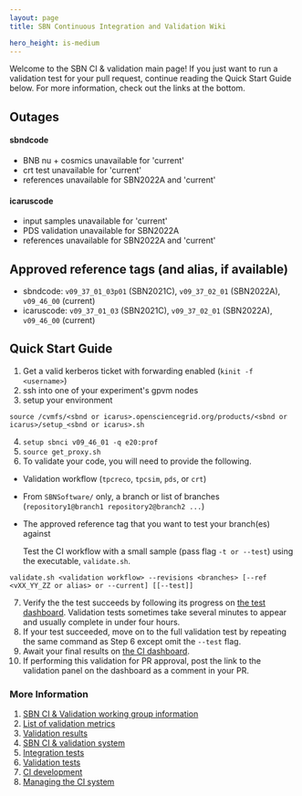 ```yaml
---
layout: page
title: SBN Continuous Integration and Validation Wiki

hero_height: is-medium
---
```


Welcome to the SBN CI & validation main page! If you just want to run a validation test for your pull request, continue reading the Quick Start Guide below. For more information, check out the links at the bottom. 

## Outages
#### sbndcode
- BNB nu + cosmics unavailable for 'current'
- crt test unavailable for 'current'
- references unavailable for SBN2022A and 'current'

#### icaruscode
- input samples unavailable for 'current'
- PDS validation unavailable for SBN2022A
- references unavailable for SBN2022A and 'current'

## Approved reference tags (and alias, if available)
- sbndcode:    `v09_37_01_03p01` (SBN2021C), `v09_37_02_01` (SBN2022A), `v09_46_00` (current)
- icaruscode:  `v09_37_01_03` (SBN2021C), `v09_37_02_01` (SBN2022A), `v09_46_00` (current)

## Quick Start Guide
1. Get a valid kerberos ticket with forwarding enabled (`kinit -f <username>`)
2. ssh into one of your experiment's gpvm nodes
3. setup your environment 
```
source /cvmfs/<sbnd or icarus>.opensciencegrid.org/products/<sbnd or icarus>/setup_<sbnd or icarus>.sh
```
4. `setup sbnci v09_46_01 -q e20:prof`
5. `source get_proxy.sh`
6. To validate your code, you will need to provide the following.
- Validation workflow (`tpcreco`, `tpcsim`, `pds`, or `crt`)
- From `SBNSoftware/` only, a branch or list of branches (`repository1@branch1 repository2@branch2 ...`)
- The approved reference tag that you want to test your branch(es) against

    Test the CI workflow with a small sample (pass flag `-t or --test`) using the executable, `validate.sh`. 
 ```
 validate.sh <validation workflow> --revisions <branches> [--ref <vXX_YY_ZZ or alias> or --current] [[--test]]
 ```

7. Verify the the test succeeds by following its progress on [the test dashboard](https://dbweb9.fnal.gov:8443/TestCI/app/ns:sbnd/view_builds/index). Validation tests sometimes take several minutes to appear and usually complete in under four hours.
8. If your test succeeded, move on to the full validation test by repeating the same command as Step 6 except omit the `--test` flag.
9. Await your final results on [the CI dashboard](https://dbweb8.fnal.gov:8443/LarCI/app/ns:sbnd/view_builds/index).
10. If performing this validation for PR approval, post the link to the validation panel on the dashboard as a comment in your PR.

### More Information
1. [SBN CI & Validation working group information](/sbn/sbnci_wiki/SBN_CI_Validation_group)
2. [List of validation metrics](/sbn/sbnci_wiki/CI_validation_metrics)
3. [Validation results](https://docs.google.com/spreadsheets/d/15rEeZ8xrf1LXR84cB7tLVJPEKxr8JYftXa69TUqqUNU/edit?usp=sharing)
4. [SBN CI & validation system](/sbn/sbnci_wiki/Continuous_integration)
5. [Integration tests](/sbn/sbnci_wiki/Integration_test_guide)
6. [Validation tests](/sbn/sbnci_wiki/CI_Validation)
7. [CI development](/sbn/sbnci_wiki/Developing_Validation_Tests)
8. [Managing the CI system](/sbn/sbnci_wiki/Managing_the_CI_Validation_System)


